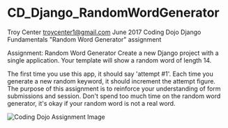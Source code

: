 # CD_Django_RandomWordGenerator

Troy Center troycenter1@gmail.com June 2017
Coding Dojo Django Fundamentals "Random Word Generator" assignment


Assignment: Random Word Generator
Create a new Django project with a single application. Your template will show a random word of length 14.

The first time you use this app, it should say 'attempt #1'. Each time you generate a new random keyword, it should increment the attempt figure. The purpose of this assignment is to reinforce your understanding of form submissions and session. Don't spend too much time on the random word generator, it's okay if your random word is not a real word.

<img src="http://s3.amazonaws.com/General_V88/boomyeah/company_209/chapter_3832/handouts/chapter3832_6614_random-word.png" alt="Coding Dojo Assignment Image">